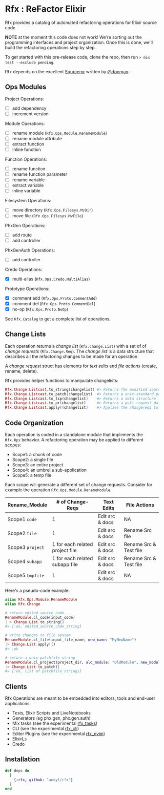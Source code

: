 # Rfx : ReFactor Elixir

Rfx provides a catalog of automated refactoring operations for Elixir source
code.  

**NOTE** at the moment this code does not work!  We're sorting out the
programming interfaces and project organization.  Once this is done, we'll
build the refactoring operations step by step.

To get started with this pre-release code, clone the repo, then run `> mix test
--exclude pending`.

Rfx depends on the excellent
[Sourceror](http://github.com/doorgan/sourceror) written by
[@doorgan](http://github.com/doorgan).

## Ops Modules

Project Operations:

- [ ] add dependency 
- [ ] increment version

Module Operations:

- [ ] rename module (`Rfx.Ops.Module.RenameModule`)
- [ ] rename module attribute
- [ ] extract function
- [ ] inline function

Function Operations:

- [ ] rename function
- [ ] rename function parameter
- [ ] rename variable
- [ ] extract variable
- [ ] inline variable

Filesystem Operations:

- [ ] move directory (`Rfx.Ops.Filesys.MvDir`)
- [ ] move file (`Rfx.Ops.Filesys.MvFile`)

PhxGen Operations:

- [ ] add route
- [ ] add controller

PhxGenAuth Operations:

- [ ] add controller

Credo Operations:

- [x] multi-alias (`Rfx.Ops.Credo.MultiAlias`)

Prototype Operations:

- [x] comment add (`Rfx.Ops.Proto.CommentAdd`)
- [x] comment del (`Rfx.Ops.Proto.CommentDel`)
- [x] no-op (`Rfx.Ops.Proto.NoOp`)

See `Rfx.Catalog` to get a complete list of operations.

## Change Lists

Each operation returns a *change list* (`Rfx.Change.List`) with a set of of
*change requests* (`Rfx.Change.Req`).  The *change list* is a data structure that
describes all the refactoring changes to be made for an operation.

A *change request* struct has elements for *text edits* and *file actions*
(create, rename, delete).

Rfx provides helper functions to manipulate changelists:

```elixir
Rfx.Change.Listcast.to_string(changelist) #> Returns the modified source code
Rfx.Change.Listcast.to_patch(changelist)  #> Returns a unix-standard patchfile
Rfx.Change.Listcast.to_lsp(changelist)    #> Returns a data structure for LSP
Rfx.Change.Listcast.to_pr(changelist)     #> Returns a pull-request data structure
Rfx.Change.Listcast.apply!(changelist)    #> Applies the changereqs to the filesystem
```

## Code Organization

Each operation is coded in a standalone module that implements the `Rfx.Ops`
behavior.  A refactoring operation may be applied to different scopes:

- Scope1: a chunk of code
- Scope2: a single file
- Scope3: an entire project
- Scope4: an umbrella sub-application
- Scope5: a temp file

Each scope will generate a different set of change requests.  Consider for
example the operation `Rfx.Ops.Module.RenameModule`.

| Rename_Module    | # of Change-Reqs                | Text Edits      | File Actions           |
|------------------|---------------------------------|-----------------|------------------------|
| Scope1 `code`    | 1                               | Edit src & docs | NA                     |
| Scope2 `file`    | 1                               | Edit src & docs | Rename Src file        |
| Scope3 `project` | 1 for each related project file | Edit src & docs | Rename Src & Test file |
| Scope4 `subapp`  | 1 for each related subapp file  | Edit src & docs | Rename Src & Test file |
| Scope5 `tmpfile` | 1                               | Edit src & docs | NA                     |

Here's a pseudo-code example:

```elixir
alias Rfx.Ops.Module.RenameModule
alias Rfx.Change

# return edited source code
RenameModule.cl_code(input_code) 
| > Change.List.to_string()
#> {:ok, edited_source_code_string}

# write changes to file system
RenameModule.cl_file(input_file_name, new_name: "MyNewName") 
|> Change.List.apply!()
#> :ok  

# return a unix patchfile string
RenameModule.cl_project(project_dir, old_module: "OldModule", new_module: "NewModule") 
|> Change.List.to_patch()
#> {:ok, list of patchfile_strings}
```

## Clients 

Rfx Operations are meant to be embedded into editors, tools and end-user
applications:

- Tests, Elixir Scripts and LiveNotebooks
- Generators (eg phx.gen, phx.gen.auth)
- Mix tasks (see the experimental [rfx_tasks](https://github.andyl/rfx_tasks))
- CLI (see the experimental [rfx_cli](https://github.com/andyl/rfx_cli))
- Editor Plugins (see the experimental [rfx_nvim](https://github.com/andyl/rfx_nvim))
- ElixirLs
- Credo

## Installation

```elixir
def deps do
  [
    {:rfx, github: "andyl/rfx"}
  ]
end
```

